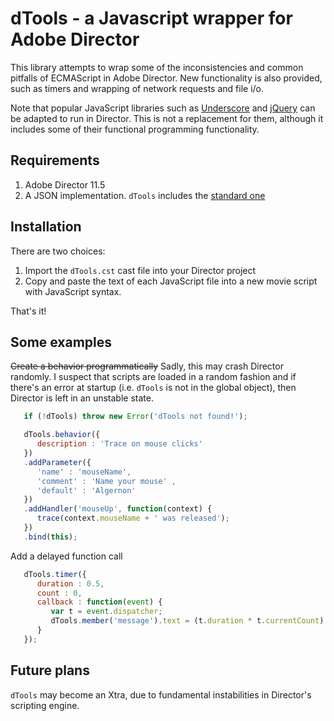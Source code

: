 # dTools - a Javascript wrapper for Adobe Director
   
This library attempts to wrap some of the inconsistencies and common pitfalls
of ECMAScript in Adobe Director. New functionality is also provided, such as
timers and wrapping of network requests and file i/o.

Note that popular JavaScript libraries such as [Underscore](http://documentcloud.github.com/underscore) and [jQuery](http://jquery.org) can be adapted
to run in Director. This is not a replacement for them, although it includes some of their functional programming functionality.

## Requirements

1. Adobe Director 11.5
1. A JSON implementation. `dTools` includes the [standard one](https://github.com/douglascrockford/JSON-js/blob/master/json2.js)

## Installation

There are two choices:

1. Import the `dTools.cst` cast file into your Director project
1.  Copy and paste the text of each JavaScript file into a new movie script with JavaScript syntax.
   
That's it!

## Some examples

<del>Create a behavior programmatically</del>
Sadly, this may crash Director randomly. I suspect that scripts are loaded in a random fashion
and if there's an error at startup (i.e. `dTools` is not in the global object), then Director
is left in an unstable state.

```javascript
   if (!dTools) throw new Error('dTools not found!');

   dTools.behavior({
      description : 'Trace on mouse clicks'
   })
   .addParameter({
      'name' : 'mouseName',
      'comment' : 'Name your mouse' ,
      'default' : 'Algernon'
   })
   .addHandler('mouseUp', function(context) {
      trace(context.mouseName + ' was released');
   })
   .bind(this);
```

Add a delayed function call

```javascript
   dTools.timer({
      duration : 0.5,
      count : 0,      
      callback : function(event) {
         var t = event.dispatcher;
         dTools.member('message').text = (t.duration * t.currentCount) + ' seconds have elapsed';
      }
   });
```   

## Future plans

`dTools` may become an Xtra, due to fundamental instabilities in Director's scripting engine.